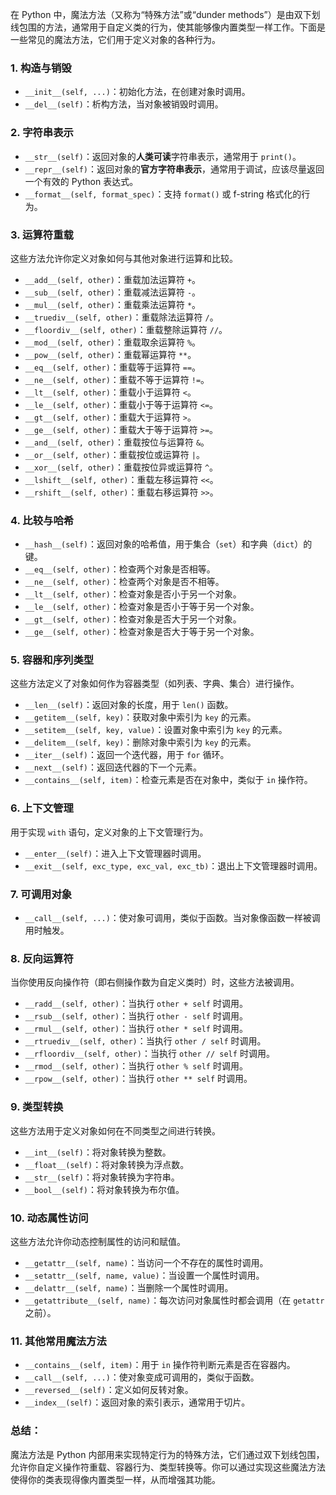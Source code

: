 在 Python 中，魔法方法（又称为“特殊方法”或“dunder methods”）是由双下划线包围的方法，通常用于自定义类的行为，使其能够像内置类型一样工作。下面是一些常见的魔法方法，它们用于定义对象的各种行为。

### 1. **构造与销毁**
- `__init__(self, ...)`：初始化方法，在创建对象时调用。
- `__del__(self)`：析构方法，当对象被销毁时调用。

### 2. **字符串表示**
- `__str__(self)`：返回对象的**人类可读**字符串表示，通常用于 `print()`。
- `__repr__(self)`：返回对象的**官方字符串表示**，通常用于调试，应该尽量返回一个有效的 Python 表达式。
- `__format__(self, format_spec)`：支持 `format()` 或 f-string 格式化的行为。

### 3. **运算符重载**
这些方法允许你定义对象如何与其他对象进行运算和比较。

- `__add__(self, other)`：重载加法运算符 `+`。
- `__sub__(self, other)`：重载减法运算符 `-`。
- `__mul__(self, other)`：重载乘法运算符 `*`。
- `__truediv__(self, other)`：重载除法运算符 `/`。
- `__floordiv__(self, other)`：重载整除运算符 `//`。
- `__mod__(self, other)`：重载取余运算符 `%`。
- `__pow__(self, other)`：重载幂运算符 `**`。
- `__eq__(self, other)`：重载等于运算符 `==`。
- `__ne__(self, other)`：重载不等于运算符 `!=`。
- `__lt__(self, other)`：重载小于运算符 `<`。
- `__le__(self, other)`：重载小于等于运算符 `<=`。
- `__gt__(self, other)`：重载大于运算符 `>`。
- `__ge__(self, other)`：重载大于等于运算符 `>=`。
- `__and__(self, other)`：重载按位与运算符 `&`。
- `__or__(self, other)`：重载按位或运算符 `|`。
- `__xor__(self, other)`：重载按位异或运算符 `^`。
- `__lshift__(self, other)`：重载左移运算符 `<<`。
- `__rshift__(self, other)`：重载右移运算符 `>>`。

### 4. **比较与哈希**
- `__hash__(self)`：返回对象的哈希值，用于集合（`set`）和字典（`dict`）的键。
- `__eq__(self, other)`：检查两个对象是否相等。
- `__ne__(self, other)`：检查两个对象是否不相等。
- `__lt__(self, other)`：检查对象是否小于另一个对象。
- `__le__(self, other)`：检查对象是否小于等于另一个对象。
- `__gt__(self, other)`：检查对象是否大于另一个对象。
- `__ge__(self, other)`：检查对象是否大于等于另一个对象。

### 5. **容器和序列类型**
这些方法定义了对象如何作为容器类型（如列表、字典、集合）进行操作。

- `__len__(self)`：返回对象的长度，用于 `len()` 函数。
- `__getitem__(self, key)`：获取对象中索引为 `key` 的元素。
- `__setitem__(self, key, value)`：设置对象中索引为 `key` 的元素。
- `__delitem__(self, key)`：删除对象中索引为 `key` 的元素。
- `__iter__(self)`：返回一个迭代器，用于 `for` 循环。
- `__next__(self)`：返回迭代器的下一个元素。
- `__contains__(self, item)`：检查元素是否在对象中，类似于 `in` 操作符。

### 6. **上下文管理**
用于实现 `with` 语句，定义对象的上下文管理行为。

- `__enter__(self)`：进入上下文管理器时调用。
- `__exit__(self, exc_type, exc_val, exc_tb)`：退出上下文管理器时调用。

### 7. **可调用对象**
- `__call__(self, ...)`：使对象可调用，类似于函数。当对象像函数一样被调用时触发。

### 8. **反向运算符**
当你使用反向操作符（即右侧操作数为自定义类时）时，这些方法被调用。

- `__radd__(self, other)`：当执行 `other + self` 时调用。
- `__rsub__(self, other)`：当执行 `other - self` 时调用。
- `__rmul__(self, other)`：当执行 `other * self` 时调用。
- `__rtruediv__(self, other)`：当执行 `other / self` 时调用。
- `__rfloordiv__(self, other)`：当执行 `other // self` 时调用。
- `__rmod__(self, other)`：当执行 `other % self` 时调用。
- `__rpow__(self, other)`：当执行 `other ** self` 时调用。

### 9. **类型转换**
这些方法用于定义对象如何在不同类型之间进行转换。

- `__int__(self)`：将对象转换为整数。
- `__float__(self)`：将对象转换为浮点数。
- `__str__(self)`：将对象转换为字符串。
- `__bool__(self)`：将对象转换为布尔值。

### 10. **动态属性访问**
这些方法允许你动态控制属性的访问和赋值。

- `__getattr__(self, name)`：当访问一个不存在的属性时调用。
- `__setattr__(self, name, value)`：当设置一个属性时调用。
- `__delattr__(self, name)`：当删除一个属性时调用。
- `__getattribute__(self, name)`：每次访问对象属性时都会调用（在 `getattr` 之前）。

### 11. **其他常用魔法方法**
- `__contains__(self, item)`：用于 `in` 操作符判断元素是否在容器内。
- `__call__(self, ...)`：使对象变成可调用的，类似于函数。
- `__reversed__(self)`：定义如何反转对象。
- `__index__(self)`：返回对象的索引表示，通常用于切片。

### 总结：
魔法方法是 Python 内部用来实现特定行为的特殊方法，它们通过双下划线包围，允许你自定义操作符重载、容器行为、类型转换等。你可以通过实现这些魔法方法使得你的类表现得像内置类型一样，从而增强其功能。

